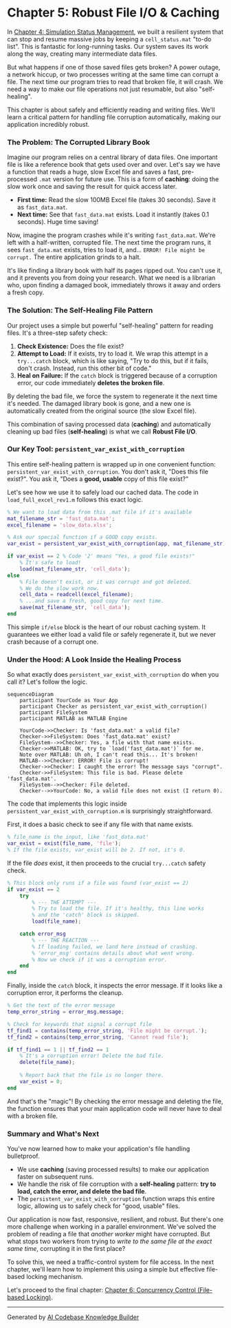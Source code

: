 # Chapter 5: Robust File I/O & Caching

In [Chapter 4: Simulation Status Management](04_simulation_status_management_.md), we built a resilient system that can stop and resume massive jobs by keeping a `cell_status.mat` "to-do list". This is fantastic for long-running tasks. Our system saves its work along the way, creating many intermediate data files.

But what happens if one of those saved files gets broken? A power outage, a network hiccup, or two processes writing at the same time can corrupt a file. The next time our program tries to read that broken file, it will crash. We need a way to make our file operations not just resumable, but also "self-healing".

This chapter is about safely and efficiently reading and writing files. We'll learn a critical pattern for handling file corruption automatically, making our application incredibly robust.

### The Problem: The Corrupted Library Book

Imagine our program relies on a central library of data files. One important file is like a reference book that gets used over and over. Let's say we have a function that reads a huge, slow Excel file and saves a fast, pre-processed `.mat` version for future use. This is a form of **caching**: doing the slow work once and saving the result for quick access later.

*   **First time:** Read the slow 100MB Excel file (takes 30 seconds). Save it as `fast_data.mat`.
*   **Next time:** See that `fast_data.mat` exists. Load it instantly (takes 0.1 seconds). Huge time saving!

Now, imagine the program crashes while it's writing `fast_data.mat`. We're left with a half-written, corrupted file. The next time the program runs, it sees `fast_data.mat` exists, tries to load it, and... `ERROR! File might be corrupt.` The entire application grinds to a halt.

It's like finding a library book with half its pages ripped out. You can't use it, and it prevents you from doing your research. What we need is a librarian who, upon finding a damaged book, immediately throws it away and orders a fresh copy.

### The Solution: The Self-Healing File Pattern

Our project uses a simple but powerful "self-healing" pattern for reading files. It's a three-step safety check:

1.  **Check Existence:** Does the file exist?
2.  **Attempt to Load:** If it exists, try to load it. We wrap this attempt in a `try...catch` block, which is like saying, "Try to do this, but if it fails, don't crash. Instead, run this other bit of code."
3.  **Heal on Failure:** If the `catch` block is triggered because of a corruption error, our code immediately **deletes the broken file**.

By deleting the bad file, we force the system to regenerate it the next time it's needed. The damaged library book is gone, and a new one is automatically created from the original source (the slow Excel file).

This combination of saving processed data (**caching**) and automatically cleaning up bad files (**self-healing**) is what we call **Robust File I/O**.

### Our Key Tool: `persistent_var_exist_with_corruption`

This entire self-healing pattern is wrapped up in one convenient function: `persistent_var_exist_with_corruption`. You don't ask it, "Does this file exist?". You ask it, "Does a **good, usable** copy of this file exist?"

Let's see how we use it to safely load our cached data. The code in `load_full_excel_rev1.m` follows this exact logic.

```matlab
% We want to load data from this .mat file if it's available
mat_filename_str = 'fast_data.mat';
excel_filename = 'slow_data.xlsx';

% Ask our special function if a GOOD copy exists.
var_exist = persistent_var_exist_with_corruption(app, mat_filename_str);

if var_exist == 2 % Code '2' means "Yes, a good file exists!"
    % It's safe to load!
    load(mat_filename_str, 'cell_data');
else
    % File doesn't exist, or it was corrupt and got deleted.
    % We do the slow work now.
    cell_data = readcell(excel_filename);
    % ...and save a fresh, good copy for next time.
    save(mat_filename_str, 'cell_data');
end
```
This simple `if/else` block is the heart of our robust caching system. It guarantees we either load a valid file or safely regenerate it, but we never crash because of a corrupt one.

### Under the Hood: A Look Inside the Healing Process

So what exactly does `persistent_var_exist_with_corruption` do when you call it? Let's follow the logic.

```mermaid
sequenceDiagram
    participant YourCode as Your App
    participant Checker as persistent_var_exist_with_corruption()
    participant FileSystem
    participant MATLAB as MATLAB Engine

    YourCode->>Checker: Is 'fast_data.mat' a valid file?
    Checker->>FileSystem: Does 'fast_data.mat' exist?
    FileSystem-->>Checker: Yes, a file with that name exists.
    Checker->>MATLAB: OK, try to `load('fast_data.mat')` for me.
    Note over MATLAB: Uh oh, I can't read this... It's broken!
    MATLAB-->>Checker: ERROR! File is corrupt!
    Checker->>Checker: I caught the error! The message says "corrupt".
    Checker->>FileSystem: This file is bad. Please delete 'fast_data.mat'.
    FileSystem-->>Checker: File deleted.
    Checker-->>YourCode: No, a valid file does not exist (I return 0).
```

The code that implements this logic inside `persistent_var_exist_with_corruption.m` is surprisingly straightforward.

First, it does a basic check to see if any file with that name exists.

```matlab
% file_name is the input, like 'fast_data.mat'
var_exist = exist(file_name, 'file');
% If the file exists, var_exist will be 2. If not, it's 0.
```

If the file *does* exist, it then proceeds to the crucial `try...catch` safety check.

```matlab
% This block only runs if a file was found (var_exist == 2)
if var_exist == 2
    try
        % --- THE ATTEMPT ---
        % Try to load the file. If it's healthy, this line works
        % and the 'catch' block is skipped.
        load(file_name);

    catch error_msg
        % --- THE REACTION ---
        % If loading failed, we land here instead of crashing.
        % 'error_msg' contains details about what went wrong.
        % Now we check if it was a corruption error.
    end
end
```

Finally, inside the `catch` block, it inspects the error message. If it looks like a corruption error, it performs the cleanup.

```matlab
% Get the text of the error message
temp_error_string = error_msg.message;

% Check for keywords that signal a corrupt file
tf_find1 = contains(temp_error_string, 'File might be corrupt.');
tf_find2 = contains(temp_error_string, 'Cannot read file');

if tf_find1 == 1 || tf_find2 == 1
    % It's a corruption error! Delete the bad file.
    delete(file_name);
    
    % Report back that the file is no longer there.
    var_exist = 0;
end
```
And that's the "magic"! By checking the error message and deleting the file, the function ensures that your main application code will never have to deal with a broken file.

### Summary and What's Next

You've now learned how to make your application's file handling bulletproof.

*   We use **caching** (saving processed results) to make our application faster on subsequent runs.
*   We handle the risk of file corruption with a **self-healing** pattern: **try to load, catch the error, and delete the bad file**.
*   The `persistent_var_exist_with_corruption` function wraps this entire logic, allowing us to safely check for "good, usable" files.

Our application is now fast, responsive, resilient, and robust. But there's one more challenge when working in a parallel environment. We've solved the problem of reading a file that *another worker* might have corrupted. But what stops two workers from trying to *write to the same file at the exact same time*, corrupting it in the first place?

To solve this, we need a traffic-control system for file access. In the next chapter, we'll learn how to implement this using a simple but effective file-based locking mechanism.

Let's proceed to the final chapter: [Chapter 6: Concurrency Control (File-based Locking)](06_concurrency_control__file_based_locking__.md).

---

Generated by [AI Codebase Knowledge Builder](https://github.com/The-Pocket/Tutorial-Codebase-Knowledge)